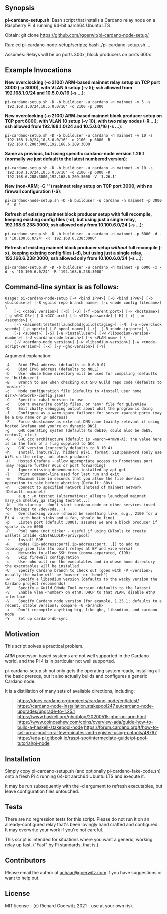 ## Synopsis

**pi-cardano-setup.sh**:  Bash script that installs a Cardano relay node on a Raspberry Pi 4 running 64-bit aarch64 Ubuntu LTS

Obtain:  git clone https://github.com/rgoerwit/pi-cardano-node-setup/

Run:  cd pi-cardano-node-setup/scripts; bash ./pi-cardano-setup.sh ... 

Assumes:  Relays will be on ports 300x, block producers on ports 600x
## Example Invocations

**New overclocking (-o 2100) ARM-based mainnet relay setup on TCP port 3000 (-p 3000), with VLAN 5 setup (-v 5); ssh allowed from 192.168.1.0/24 and 10.5.0.0/16 (-s ...)**:
```
pi-cardano-setup.sh -D -b builduser -u cardano -n mainnet -v 5 -s '192.168.1.0/24,10.5.0.0/16' -o 2100 -p 3000 
```
**New overclocking (-o 2100) ARM-based mainnet block producer setup on TCP port 6000, with VLAN 10 setup (-v 10), with two relay nodes (-R ...); ssh allowed from 192.168.1.0/24 and 10.5.0.0/16 (-s ...)**:  
```
pi-cardano-setup.sh -D -b builduser -u cardano -n mainnet -v 10 -s '192.168.1.0/24,10.5.0.0/16' -o 2100 -p 6000 -R '192.168.6.208:3000,192.168.6.209:3000
```
**Same as previous, but using specific cardano-node version 1.26.1 (normally we just default to the latest numbered version)**:
```
pi-cardano-setup.sh -D -b builduser -u cardano -n mainnet -v 10 -s '192.168.1.0/24,10.5.0.0/16' -o 2100 -p 6000 -R '192.168.6.208:3000,192.168.6.209:3000 -V '1.26.1'
```
**New (non-ARM; -G ' ') mainnet relay setup on TCP port 3000, with no firewall configuration (-S)**:
```
pi-cardano-node-setup.sh -D -b builduser -u cardano -n mainnet -p 3000 -S -G ' '
```
**Refresh of existing mainnet block producer setup with full recompile, keeping existing config files (-d), but using just a single relay, 192.168.6.238:3000; ssh allowed only from 10.100.6.0/24 (-s ...)**:  
```
pi-cardano-setup.sh -D -b builduser -u cardano -n mainnet -p 6000 -d -s '10.100.6.0/24' -R '192.168.6.238:3000'
```
**Refresh of existing mainnet block producer setup *without* full recompile (-x), keeping existing config files (-d), but using just a single relay, 192.168.6.238:3000; ssh allowed only from 10.100.6.0/24 (-s ...)**:  
```
pi-cardano-setup.sh -D -b builduser -u cardano -n mainnet -p 6000 -x -d -s '10.100.6.0/24' -R '192.168.6.238:3000'
```

## Command-line syntax is as follows:

```
Usage: pi-cardano-node-setup [-4 <bind IPv4>] [-6 <bind IPv6>] [-b <builduser>] [-B <guild repo branch name>] [-c <node config filename>] \
    [-C <cabal version>] [-d] [-D] [-f <parent:port>] [-F <hostname>] [-g <GHC-OS>] [-G <GCC-arch] [-h <SID:password>] [-H] [-i] [-m <seconds>] \
	[-n <mainnet|testnet|launchpad|guild|staging>] [-N] [-o <overclock speed>] [-p <port>] [-P <pool name>] [-r]  [-R <node-ip:port>] \
	[-s <subnet>] [-S] [-u <installuser>] [-w <libsodium-version-number>] [-U <cardano-node branch>] [-v <VLAN num> ] \
	[-V <cardano-node version>] [-w <libsodium-version>] [-w <cnode-script-version>] [-x] [-y <ghc-version>] [-Y]
```

Argument explanation:

```
-4    Bind IPv4 address (defaults to 0.0.0.0)
-6    Bind IPv6 address (defaults to NULL)
-b    User whose home directory will be used for compiling (defaults to 'builduser')
-B    Branch to use when checking out SPO Guild repo code (defaults to 'master')
-c    Node configuration file (defaults to <install user home dir>/<network>-config.json)
-C    Specific cabal version to use
-d    Don't overwrite config files, or 'env' file for gLiveView
-D    Emit chatty debugging output about what the program is doing
-f    Configure as a warm-spare failover for server <parent:port> (may be a DNS name or IP address)
-F    Force <hostname> as external DNS name (mainly relevant if using hosted Grafana and you're on dynamic DNS)
-g    GHC operating system (defaults to deb10; could also be deb9, centos7, etc.)
-G    GHC gcc architecture (default is -march=Armv8-A); the value here is in the form of a flag supplied to GCC
-y    GHC version (currently defaults to 8.10.4)
-h    Install (naturally, hidden) WiFi; format: SID:password (only use WiFi on the relay, not block producer)
-H    Hosted Grafana - allow appropriate access to Prometheus port (may require further ACLs or port forwarding)
-i    Ignore missing dependencies installed by apt-get
-l    Print command-line used for last run and exit
-m    Maximum time in seconds that you allow the file download operation to take before aborting (Default: 80s)
-n    Connect to specified network instead of mainnet network (Default: mainnet)
      e.g.: -n testnet (alternatives: allegra launchpad mainnet mary_qa shelley_qa staging testnet...)
-N    No startup - don't start cardano-node or other services (used for backups to /dev/sda...)
-o    Overclocking value (should be something like, e.g., 2100 for a Pi 4 - with heat sinks and a fan, should be fine)
-p    Listen port (default 3000); assumes we are a block producer if <port> is >= 6000
-P    Pool name (not ticker - useful if using CNTools to create wallets inside <INSTALLDIR>/priv/pool)
-r    Install RDP
-R    Nodes (ip-address:port[,ip-address:port...]) to add to topology.json file (to point relays at BP and vice versa)
-s    Networks to allow SSH from (comma-separated, CIDR)
-S    Skip firewall configuration
-u    User who will run the executables and in whose home directory the executables will be installed
-U    Specify Cardano branch to check out (goes with -V <version>; usually the value will be 'master' or 'bench')
-w    Specify a libsodium version (defaults to the wacky version the Cardano project recommends)
-W    Specify a Guild CNode Tool version (defaults to the latest)
-v    Enable vlan <number> on eth0; DHCP to that VLAN; disable eth0 interface
-V    Specify Cardano node version (for example, 1.25.1; defaults to a recent, stable version); compare -U <branch>
-x    Don't recompile anything big, like ghc, libsodium, and cardano-node
-Y    Set up cardano-db-sync
```

## Motivation

This script solves a practical problem.

ARM processor-based systems are not well supported in the Cardano world, and the Pi 4 is in particular not well supported.

pi-cardano-setup.sh not only gets the operating system ready, installing all the basic prereqs, but it also actually builds and configures a generic Cardano node.

It is a distillation of many sets of available directions, including:

>   https://docs.cardano.org/projects/cardano-node/en/latest/
>   https://cardano-node-installation.stakepool247.eu/cardano-node-upgrades/upgrade-to-1.25.1
>	https://www.haskell.org/ghc/blog/20200515-ghc-on-arm.html
>	https://www.coincashew.com/coins/overview-ada/guide-how-to-build-a-haskell-stakepool-node
>   https://forum.cardano.org/t/how-to-set-up-a-pool-in-a-few-minutes-and-register-using-cntools/48767
>   https://ada-pi.gitbook.io/raspi-spo/intermediate-guide/pi-pool-tutorial/pi-node


## Installation

Simply copy pi-cardano-setup.sh (and optionally pi-cardano-fake-code.sh) onto a fresh Pi 4 running 64-bit aarch64 Ubuntu LTS and execute it.

It may be run subsequently with the -d argument to refresh executables, but leave configuration files untouched.


## Tests

There are no regression tests for this script.  Please do not run it on an already-configured relay that's been lovingly hand crafted and configured.  It may overwrite your work if you're not careful.

This script is intended for situations where you want a generic, working relay up fast.  ("Fast" by Pi standards, that is.)


## Contributors

Please email the author at achaar@goerwitz.com if you have suggestions or want to help out.


## License

MIT license - (c) Richard Goerwitz 2021 - use at your own risk

